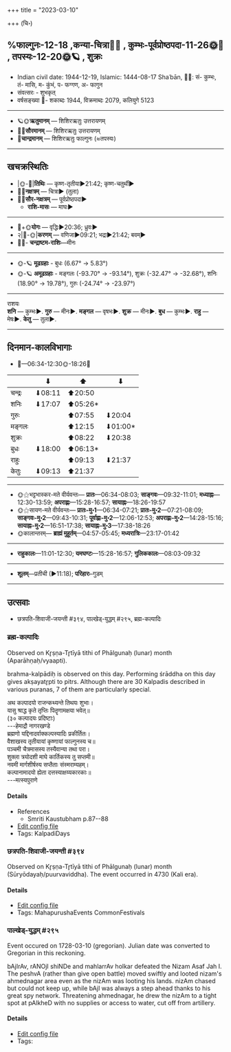 +++
title = "2023-03-10"

+++
(चि॰)
## %फाल्गुनः-12-18  ,कन्या-चित्रा🌛🌌  ,  कुम्भः-पूर्वप्रोष्ठपदा-11-26🌞🌌  ,  तपस्यः-12-20🌞🪐  , शुक्रः
- Indian civil date: 1944-12-19, Islamic: 1444-08-17 Shaʿbān, 🌌🌞: सं- कुम्भः, तं- मासि, म- कुंभं, प- फग्गण, अ- फागुन
- संवत्सरः - शुभकृत्
- वर्षसङ्ख्या 🌛- शकाब्दः 1944, विक्रमाब्दः 2079, कलियुगे 5123
___________________
- 🪐🌞**ऋतुमानम्** — शिशिरऋतुः उत्तरायणम्
- 🌌🌞**सौरमानम्** — शिशिरऋतुः उत्तरायणम्
- 🌛**चान्द्रमानम्** — शिशिरऋतुः फाल्गुनः (≈तपस्यः)
___________________


## खचक्रस्थितिः
- |🌞-🌛|**तिथिः** — कृष्ण-तृतीया►21:42; कृष्ण-चतुर्थी►  
- 🌌🌛**नक्षत्रम्** — चित्रा► (तुला)  
- 🌌🌞**सौर-नक्षत्रम्** — पूर्वप्रोष्ठपदा►  
  - **राशि-मासः** — माघः► 
___________________
- 🌛+🌞**योगः** — वृद्धिः►20:36; ध्रुवः►  
- २|🌛-🌞|**करणम्** — वणिजा►09:21; भद्रा►21:42; बवम्►  
- 🌌🌛- **चन्द्राष्टम-राशिः**—मीनः  
___________________
- 🌞-🪐 **मूढग्रहाः** - बुधः (6.67° → 5.83°)
- 🌞-🪐 **अमूढग्रहाः** - मङ्गलः (-93.70° → -93.14°), शुक्रः (-32.47° → -32.68°), शनिः (18.90° → 19.78°), गुरुः (-24.74° → -23.97°)
___________________
राशयः  
**शनि** — कुम्भः►. **गुरु** — मीनः►. **मङ्गल** — वृषभः►. **शुक्र** — मीनः►. **बुध** — कुम्भः►. **राहु** — मेषः►. **केतु** — तुला►. 
___________________


## दिनमान-कालविभागाः
- 🌅—06:34-12:30🌞-18:26🌇  

|      |⬇     |⬆     |⬇     |
|------|-----|-----|------|
|चन्द्रः|⬇08:11 |⬆20:50 |     |
|शनिः   |⬇17:07 |⬆05:26*|     |
|गुरुः  |     |⬆07:55 |⬇20:04 |
|मङ्गलः |     |⬆12:15 |⬇01:00*|
|शुक्रः |     |⬆08:22 |⬇20:38 |
|बुधः   |⬇18:00 |⬆06:13*|     |
|राहुः  |     |⬆09:13 |⬇21:37 |
|केतुः  |⬇09:13 |⬆21:37 |     |
___________________
- 🌞⚝भट्टभास्कर-मते वीर्यवन्तः— **प्रातः**—06:34-08:03; **साङ्गवः**—09:32-11:01; **मध्याह्नः**—12:30-13:59; **अपराह्णः**—15:28-16:57; **सायाह्नः**—18:26-19:57  
- 🌞⚝सायण-मते वीर्यवन्तः— **प्रातः-मु॰1**—06:34-07:21; **प्रातः-मु॰2**—07:21-08:09; **साङ्गवः-मु॰2**—09:43-10:31; **पूर्वाह्णः-मु॰2**—12:06-12:53; **अपराह्णः-मु॰2**—14:28-15:16; **सायाह्नः-मु॰2**—16:51-17:38; **सायाह्नः-मु॰3**—17:38-18:26  
- 🌞कालान्तरम्— **ब्राह्मं मुहूर्तम्**—04:57-05:45; **मध्यरात्रिः**—23:17-01:42  
___________________
- **राहुकालः**—11:01-12:30; **यमघण्टः**—15:28-16:57; **गुलिककालः**—08:03-09:32  
___________________
- **शूलम्**—प्रतीची (►11:18); **परिहारः**–गुडम्  
___________________

## उत्सवाः
- छत्रपति-शिवाजी-जयन्ती #३९४, पाल्खेड्-युद्धम् #२९५, ब्रह्म-कल्पादिः
### ब्रह्म-कल्पादिः

Observed on Kr̥ṣṇa-Tr̥tīyā tithi of Phālgunaḥ (lunar) month (Aparāhṇaḥ/vyaapti). 

brahma-kalpādiḥ is observed on this day. Performing śrāddha on this day gives akṣayatr̥pti to pitrs. Although there are 30 Kalpadis described in various puranas, 7 of them are particularly special.

अथ कल्पादयो राजन्कथ्यन्ते तिथयः शुभाः।  
यासु श्राद्ध कृते तृप्तिः पितॄणामक्षया भवेत्॥  
(३० कल्पादयः प्रदिष्टाः)  
---हेमाद्रौ नागरखण्डे  
ब्रह्मणो यद्दिनादर्वाक्कल्पस्यादिः प्रकीर्तितः।  
वैशाखस्य तृतीयायां कृष्णायां फाल्गुनस्य च॥  
पञ्चमी चैत्रमासस्य तस्यैवान्या तथा परा।  
शुक्ला त्रयोदशी माघे कार्तिकस्य तु सप्तमी॥  
नवमी मार्गशीर्षस्य सप्तैताः संस्मराम्यहम्।  
कल्पानामादयो ह्येता दत्तस्याक्षय्यकारकाः॥  
---मत्स्यपुराणे



#### Details
- References
  - Smriti Kaustubham p.87--88
- [Edit config file](https://github.com/jyotisham/adyatithi/blob/master/time_focus/yugAdiH/lunar_month/tithi/12/18/brahma-kalpAdiH.toml)
- Tags: KalpadiDays


### छत्रपति-शिवाजी-जयन्ती #३९४

Observed on Kr̥ṣṇa-Tr̥tīyā tithi of Phālgunaḥ (lunar) month (Sūryōdayaḥ/puurvaviddha). The event occurred in 4730 (Kali era).  




#### Details
- [Edit config file](https://github.com/jyotisham/adyatithi/blob/master/mahApuruSha/xatra/lunar_month/tithi/12/18/chatrapati-zivAjI~jayantI.toml)
- Tags: MahapurushaEvents CommonFestivals


### पाल्खेड्-युद्धम् #२९५

Event occured on 1728-03-10 (gregorian). Julian date was converted to Gregorian in this reckoning. 

bAjIrAv, rANOjI shiNDe and mahlarrAv holkar defeated the Nizam Asaf Jah I. The peshvA (rather than give open battle) moved swiftly and looted nizam's ahmednagar area even as the nizAm was looting his lands. nizAm chased but could not keep up, while bAjI was always a step ahead thanks to his great spy network. Threatening ahmednagar, he drew the nizAm to a tight spot at pAlkheD with no supplies or access to water, cut off from artillery.

#### Details
- [Edit config file](https://github.com/jyotisham/adyatithi/blob/master/mahApuruSha/xatra-later/julian/day/02/28/pAlkheD-yuddham.toml)
- Tags: 


